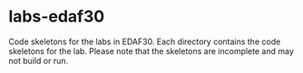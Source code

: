 # labs-edaf30

Code skeletons for the labs in EDAF30. Each directory contains the code skeletons for the lab.
Please note that the skeletons are incomplete and may not build or run.

